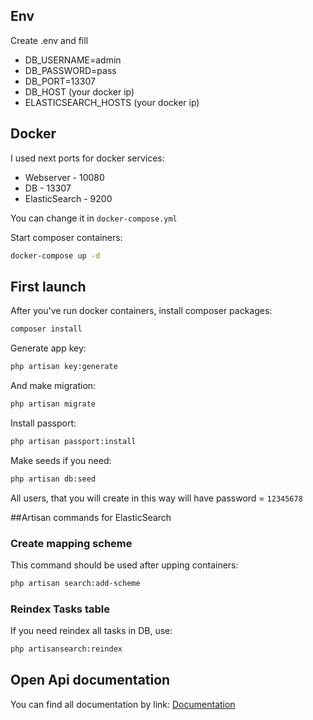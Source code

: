 ## Env
Create .env and fill 
- DB_USERNAME=admin
- DB_PASSWORD=pass
- DB_PORT=13307
- DB_HOST (your docker ip) 
- ELASTICSEARCH_HOSTS (your docker ip)

## Docker
I used next ports for docker services:

- Webserver - 10080
- DB - 13307
- ElasticSearch - 9200

You can change it in `docker-compose.yml`

Start composer containers:
```bash
docker-compose up -d
```

## First launch
After you've run docker containers, install composer packages:
```bash
composer install
```

Generate app key:
```bash
php artisan key:generate
```

And make migration:
```bash
php artisan migrate
```

Install passport:
```bash
php artisan passport:install
```

Make seeds if you need:
```bash
php artisan db:seed
```

All users, that you will create in this way will have password = `12345678`

##Artisan commands for ElasticSearch 

### Create mapping scheme
This command should be used after upping containers:
```bash
php artisan search:add-scheme
```

### Reindex Tasks table
If you need reindex all tasks in DB, use:
```bash
php artisansearch:reindex
```

## Open Api documentation
You can find all documentation by link:
[Documentation](https://app.swaggerhub.com/apis/MAXRADJIAZP/drum-n_code_test/1.0.0)
